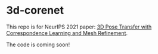 # 3d-corenet
This repo is for NeurIPS 2021 paper: [3D Pose Transfer with Correspondence Learning and Mesh Refinement](https://arxiv.org/pdf/2109.15025.pdf).

The code is coming soon!
